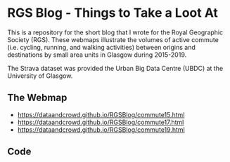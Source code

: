 # RGS Blog - Things to Take a Loot At
This is a repository for the short blog that I wrote for the Royal Geographic Society (RGS).
These webmaps illustrate the volumes of active commute (i.e. cycling, running, and walking activities) between origins and destinations by small area units in Glasgow during 2015-2019.

The Strava dataset was provided the Urban Big Data Centre (UBDC) at the University of Glasgow.

## The Webmap

* https://dataandcrowd.github.io/RGSBlog/commute15.html
* https://dataandcrowd.github.io/RGSBlog/commute17.html
* https://dataandcrowd.github.io/RGSBlog/commute19.html

## Code
